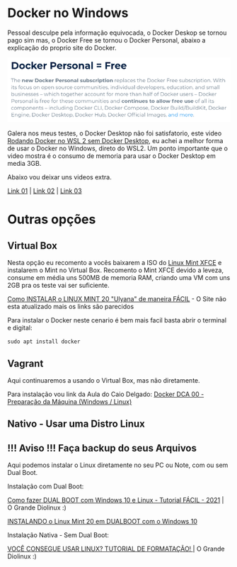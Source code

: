 # Docker no Windows

Pessoal desculpe pela informação equivocada, o Docker Deskop se tornou pago sim mas, o Docker Free se tornou o Docker Personal, abaixo a explicação do proprio site do Docker.

![docker-personal](https://github.com/snydermacedo/Aula_Docker/blob/main/img/docker-personal.png)

Galera nos meus testes, o Docker Desktop não foi satisfatorio, este video [Rodando Docker no WSL 2 sem Docker Desktop](https://youtu.be/wpdcGgRY5kk), eu achei a melhor forma de usar o Docker no Windows, direto do WSL2. Um ponto importante que o video mostra é o consumo de memoria para usar o Docker Desktop em media 3GB.

Abaixo vou deixar uns videos extra.

[Link 01](https://pureinfotech.com/install-windows-subsystem-linux-2-windows-10/) | [Link 02](https://youtu.be/05YN8F8ajBc) | [Link 03](https://youtu.be/np_vyd7QlXk)

# Outras opções

Virtual Box
-

Nesta opção eu recomento a vocês baixarem a ISO do [Linux Mint XFCE](https://www.linuxmint.com/edition.php?id=290) e instalarem o Mint no Virtual Box.
Recomento o Mint XFCE devido a leveza, consume em média uns 500MB de memoria RAM, criando uma VM com uns 2GB pra os teste vai ser suficiente.

[Como INSTALAR o LINUX MINT 20 "Ulyana" de maneira FÁCIL](https://www.youtube.com/watch?v=QMdbSULEUXA) - O Site não esta atualizado mais os links são parecidos

Para instalar o Docker neste cenario é bem mais facil basta abrir o terminal e digital:
```shell
sudo apt install docker
```

Vagrant
-

Aqui continuaremos a usando o Virtual Box, mas não diretamente.

Para instalação vou link da Aula do Caio Delgado: [Docker DCA 00 - Preparação da Máquina (Windows / Linux)](https://www.youtube.com/watch?v=U-GGoWq26C4&t=386s)

Nativo - Usar uma Distro Linux
-
!!! Aviso !!! Faça backup do seus Arquivos
-

Aqui podemos instalar o Linux diretamente no seu PC ou Note, com ou sem Dual Boot.

Instalação com Dual Boot:

[Como fazer DUAL BOOT com Windows 10 e Linux - Tutorial FÁCIL - 2021](https://www.youtube.com/watch?v=6D6L9Wml1oY) | O Grande Diolinux :)

[INSTALANDO o Linux Mint 20 em DUALBOOT com o Windows 10](https://www.youtube.com/watch?v=jg77APaMUlQ)

Instalação Nativa - Sem Dual Boot:

[VOCÊ CONSEGUE USAR LINUX? TUTORIAL DE FORMATAÇÃO! ](https://www.youtube.com/watch?v=WgJksOkfnTQ&t=0s) | O Grande Diolinux :)

